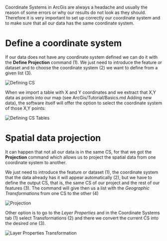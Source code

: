 Coordinate Systems in ArcGis are always a headache and usually the reason of some errors or why our results do not look as they should.
Therefore it is very important to set up correctly our coordinate system and to make sure that all our data has the same coordinate system.

# Define a coordinate system

If our data does not have any coordinate system defined we can do it with the <b>Define Projection</b> command (1). We just need to introduce the feature or dataset and to choose the coordinate system (2) we want to define from a given list (3).

![Defining CS](https://raw.githubusercontent.com/biometry/ArcGis/master/Images/Coordinate%20Systems/Defining%20CS.JPG)

When we import a table with X and Y coordinates and we extract that X,Y data as points into our map (see ArcGis/Tutorial/Basics.md Adding new data), the software itself will offer the option to select the coordinate system of those X,Y points:

![Defining CS Tables](https://raw.githubusercontent.com/biometry/ArcGis/master/Images/Coordinate%20Systems/Defining%20CS%20Tables.JPG)

# Spatial data projection

It can happen that not all our data is in the same CS, for that we got the <b>Projection</b> command which allows us to project the spatial data from one coordinate system to another.

We just need to introduce the feature or dataset (1), the coordinate system that the data already has it will appear automatically (2), but we have to define the output CS, that is, the same CS of our project and the rest of our features (3). The command will give then us a list with the <i>Geographic Transformations</i> from one CS to the other (4)

![Projection](https://raw.githubusercontent.com/biometry/ArcGis/master/Images/Coordinate%20Systems/Project.JPG)

Other option is to go to the <i>Layer Properties</i> and in the Coordinate Systems tab (1) select Transformations (2) and there we convert the current CS into the desired one (3).

![Layer Properties Transformation](https://raw.githubusercontent.com/biometry/ArcGis/master/Images/Coordinate%20Systems/Data%20Frame%20Transformation.JPG)
